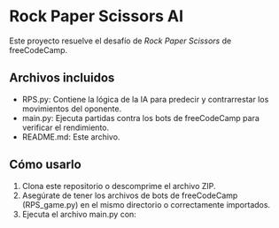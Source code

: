 # Rock Paper Scissors AI

Este proyecto resuelve el desafío de *Rock Paper Scissors* de freeCodeCamp.

## Archivos incluidos

- RPS.py: Contiene la lógica de la IA para predecir y contrarrestar los movimientos del oponente.
- main.py: Ejecuta partidas contra los bots de freeCodeCamp para verificar el rendimiento.
- README.md: Este archivo.

## Cómo usarlo

1. Clona este repositorio o descomprime el archivo ZIP.
2. Asegúrate de tener los archivos de bots de freeCodeCamp (RPS_game.py) en el mismo directorio o correctamente importados.
3. Ejecuta el archivo main.py con:
